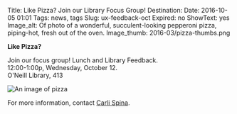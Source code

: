 Title: Like Pizza? Join our Library Focus Group!
Destination:
Date: 2016-10-05 01:01 
Tags: news, tags 
Slug: ux-feedback-oct 
Expired: no
ShowText: yes
Image_alt: Of photo of a wonderful, succulent-looking pepperoni pizza, piping-hot, fresh out of the oven.
Image_thumb: 2016-03/pizza-thumbs.png

<p><strong>Like Pizza?</strong></p>

<p>Join our focus group! Lunch and Library Feedback. <br />
12:00-1:00p, Wednesday, October 12. <br/>
O'Neill Library, 413</p>

<img src="/theme/img/news/2016-10/ux_pizza_web.png" alt="An image of pizza">

<p>For more information, contact <a href="mailto:spinac@bc.edu">Carli Spina</a>.</p>

<!-- USEFUL CUT AND PASTE STUFF.

<img src="/theme/img/news/201X-XX/XXXX.png" alt="words" class="float_left">

<img src="/theme/img/news/201X-XX/XXXX.png" alt="words" class="float_right">

<a href="#" target="_blank">

-->